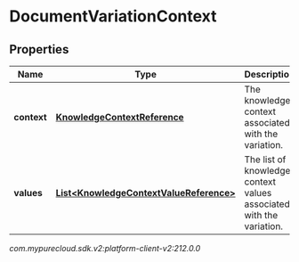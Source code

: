 # DocumentVariationContext


## Properties

| Name | Type | Description | Notes |
| ------------ | ------------- | ------------- | ------------- |
| **context** | [**KnowledgeContextReference**](KnowledgeContextReference) | The knowledge context associated with the variation. |  |
| **values** | [**List&lt;KnowledgeContextValueReference&gt;**](KnowledgeContextValueReference) | The list of knowledge context values associated with the variation. |  |




_com.mypurecloud.sdk.v2:platform-client-v2:212.0.0_
